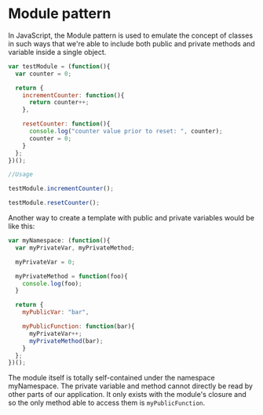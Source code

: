# Module pattern

In JavaScript, the Module pattern is used to emulate the concept of classes in such ways that we're able to include both public and private methods and variable inside a single object.

```javascript
var testModule = (function(){
  var counter = 0;

  return {
    incrementCounter: function(){
      return counter++;
    },

    resetCounter: function(){
      console.log("counter value prior to reset: ", counter);
      counter = 0;
    }
  };
})();

//Usage

testModule.incrementCounter();

testModule.resetCounter();
```

Another way to create a template with public and private variables would be like this:

```javascript
var myNamespace: (function(){
  var myPrivateVar, myPrivateMethod;

  myPrivateVar = 0;

  myPrivateMethod = function(foo){
    console.log(foo);
  }

  return {
    myPublicVar: "bar",

    myPublicFunction: function(bar){
      myPrivateVar++;
      myPrivateMethod(bar);
    }
  };
})();
```

The module itself is totally self-contained under the namespace myNamespace. The private variable and method cannot directly be read by other parts of our application. It only exists with the module's closure and so the only method able to access them is `myPublicFunction`.
